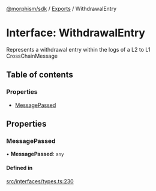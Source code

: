 [@morphism/sdk](../README) / [Exports](../modules) / WithdrawalEntry

# Interface: WithdrawalEntry

Represents a withdrawal entry within the logs of a L2 to L1
CrossChainMessage

## Table of contents

### Properties

- [MessagePassed](WithdrawalEntry#messagepassed)

## Properties

### MessagePassed

• **MessagePassed**: `any`

#### Defined in

[src/interfaces/types.ts:230](https://github.com/morphism-labs/sdk/blob/97c4394/src/interfaces/types.ts#L230)
